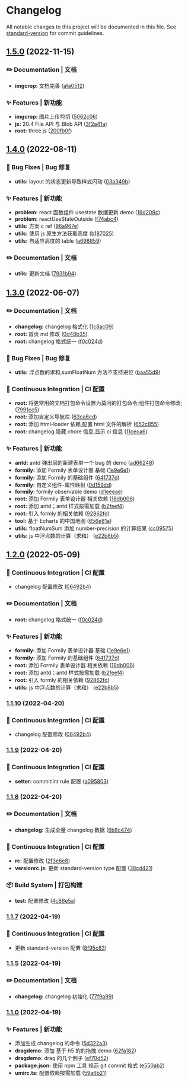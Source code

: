 # Changelog

All notable changes to this project will be documented in this file. See [standard-version](https://github.com/conventional-changelog/standard-version) for commit guidelines.

## [1.5.0](https://github.com/tianxintiandisheng/demo-doc/compare/v1.4.0...v1.5.0) (2022-11-15)

### ✏️ Documentation | 文档

- **imgcrop:** 文档完善 ([afa0512](https://github.com/tianxintiandisheng/demo-doc/commit/afa05124451f8cda43f71ce4782993b66a76cd45))

### ✨ Features | 新功能

- **imgcrop:** 图片上传剪切 ([5062c06](https://github.com/tianxintiandisheng/demo-doc/commit/5062c065b9df8b9dc40cdafd2f438ebffc300617))
- **js:** 20.4 File API 与 Blob API ([3f2a41a](https://github.com/tianxintiandisheng/demo-doc/commit/3f2a41a9e115e404d2febc4f0d2fb2e633df1b15))
- **root:** three.js ([200fb0f](https://github.com/tianxintiandisheng/demo-doc/commit/200fb0f883258940bb9f8f5523a49dd5c862fb81))

## [1.4.0](https://github.com/tianxintiandisheng/demo-doc/compare/v1.3.0...v1.4.0) (2022-08-11)

### 🐛 Bug Fixes | Bug 修复

- **utils:** layout 的状态更新导致样式闪动 ([03a349b](https://github.com/tianxintiandisheng/demo-doc/commit/03a349b098214cf15ab5f4a5dd53e727778da495))

### ✨ Features | 新功能

- **problem:** react 函数组件 usestate 数据更新 demo ([16d208c](https://github.com/tianxintiandisheng/demo-doc/commit/16d208ca0d2aee583bbbb2fc3094b424b8745055))
- **problem:** reactUseStateOutside ([f74abc4](https://github.com/tianxintiandisheng/demo-doc/commit/f74abc46d3b5d8141593ef0be71c5d3e78b83e1a))
- **utils:** 方案 c ref ([96a967e](https://github.com/tianxintiandisheng/demo-doc/commit/96a967ef6d07998404582d29289aef001ba5f758))
- **utils:** 使用 js 原生方法获取高度 ([b187025](https://github.com/tianxintiandisheng/demo-doc/commit/b18702538d39520a3d4d0edb999230f7b66d3725))
- **utils:** 自适应高度的 table ([a698859](https://github.com/tianxintiandisheng/demo-doc/commit/a698859a3a5c0934079194087eaa05f781af7d8a))

### ✏️ Documentation | 文档

- **utils:** 更新文档 ([7931b94](https://github.com/tianxintiandisheng/demo-doc/commit/7931b9432381c9d38daedc7427001494eb5bd2f1))

## [1.3.0](https://github.com/tianxintiandisheng/demo-doc/compare/v1.1.9...v1.3.0) (2022-06-07)

### ✏️ Documentation | 文档

- **changelog:** changelog 格式化 ([1c8ac09](https://github.com/tianxintiandisheng/demo-doc/commit/1c8ac09ba75cd5c4cab39edfebe318afda26eeea))
- **root:** 首页 md 修改 ([0d48b35](https://github.com/tianxintiandisheng/demo-doc/commit/0d48b350ff0c94a5bd25580c0f62f43a5ec0907a))
- **root:** changelog 格式统一 ([f0c024d](https://github.com/tianxintiandisheng/demo-doc/commit/f0c024d7db29a3c64a59452345124d483c19d233))

### 🐛 Bug Fixes | Bug 修复

- **utils:** 浮点数的求和,sumFloatNum 方法不支持进位 ([baa55d9](https://github.com/tianxintiandisheng/demo-doc/commit/baa55d94fc898a649eb0f339cb0f5d567824c744))

### 👷 Continuous Integration | CI 配置

- **root:** 将更常用的文档打包命令设置为莫问的打包命令;组件打包命令修改; ([7991cc5](https://github.com/tianxintiandisheng/demo-doc/commit/7991cc524af94e1de41a08f9c7b46d5c407dbf92))
- **root:** 添加自定义导航栏 ([63ca6cd](https://github.com/tianxintiandisheng/demo-doc/commit/63ca6cdf41307f5b8cb27f18cd1e90a24e3376e8))
- **root:** 添加 html-loader 依赖,配置 html 文件的解析 ([652c855](https://github.com/tianxintiandisheng/demo-doc/commit/652c85587ad2a43f1116c79a0be60b4d0167b9b1))
- **root:** changelog 隐藏 chore 信息,显示 ci 信息 ([11ceca6](https://github.com/tianxintiandisheng/demo-doc/commit/11ceca6bfb274e68062d9286d731a9d5c2a4f9e2))

### ✨ Features | 新功能

- **antd:** antd 弹出层的新建表单一个 bug 的 demo ([ad66248](https://github.com/tianxintiandisheng/demo-doc/commit/ad662481818a1b56c7fb86dad574da8123783ffc))
- **formily:** 添加 Formily 表单设计器 基础 ([1e9e6e1](https://github.com/tianxintiandisheng/demo-doc/commit/1e9e6e1e48b8de79e6f122c678b823730769670e))
- **formily:** 添加 Formily 的基础组件 ([641737d](https://github.com/tianxintiandisheng/demo-doc/commit/641737dc9c36a9356dd4c44eec7eb891d0ee53fa))
- **formily:** 自定义组件-属性映射 ([0d159dd](https://github.com/tianxintiandisheng/demo-doc/commit/0d159dd9d81f59490efad34b4b70ee457fa5801a))
- **formily:** formily observable demo ([d1eeeae](https://github.com/tianxintiandisheng/demo-doc/commit/d1eeeae874d9ef4a414fdb08d9ff49b432a453ce))
- **root:** 添加 Formily 表单设计器 相关依赖 ([18db006](https://github.com/tianxintiandisheng/demo-doc/commit/18db006b877dda174078804905c10d4354a5643d))
- **root:** 添加 antd；antd 样式按需加载 ([b2feef4](https://github.com/tianxintiandisheng/demo-doc/commit/b2feef41d1118362754e10e6ae573f7717b371f5))
- **root:** 引入 formly 的相关依赖 ([92862fd](https://github.com/tianxintiandisheng/demo-doc/commit/92862fdf3d31b38235e07bfe7421335bc57cc968))
- **tool:** 基于 Echarts 的中国地图 ([656e81a](https://github.com/tianxintiandisheng/demo-doc/commit/656e81ad6ad292d95abe5267a44ccff74c0919a3))
- **utils:** floatNumSum 添加 number-precision 的计算结果 ([cc09575](https://github.com/tianxintiandisheng/demo-doc/commit/cc09575896f6bce5ed286c59ad26ef5a63c776dd))
- **utils:** js 中浮点数的计算（求和） ([e22b8b5](https://github.com/tianxintiandisheng/demo-doc/commit/e22b8b5589aa1cf57952a746c62dc05f77d83be7))

## [1.2.0](https://github.com/tianxintiandisheng/demo-doc/compare/v1.1.9...v1.2.0) (2022-05-09)

### 👷 Continuous Integration | CI 配置

- changelog 配置修改 ([06492b4](https://github.com/tianxintiandisheng/demo-doc/commit/06492b46b41c558c3fc0ac42596330d50ac0abef))

### ✏️ Documentation | 文档

- **root:** changelog 格式统一 ([f0c024d](https://github.com/tianxintiandisheng/demo-doc/commit/f0c024d7db29a3c64a59452345124d483c19d233))

### ✨ Features | 新功能

- **formily:** 添加 Formily 表单设计器 基础 ([1e9e6e1](https://github.com/tianxintiandisheng/demo-doc/commit/1e9e6e1e48b8de79e6f122c678b823730769670e))
- **formily:** 添加 Formily 的基础组件 ([641737d](https://github.com/tianxintiandisheng/demo-doc/commit/641737dc9c36a9356dd4c44eec7eb891d0ee53fa))
- **root:** 添加 Formily 表单设计器 相关依赖 ([18db006](https://github.com/tianxintiandisheng/demo-doc/commit/18db006b877dda174078804905c10d4354a5643d))
- **root:** 添加 antd；antd 样式按需加载 ([b2feef4](https://github.com/tianxintiandisheng/demo-doc/commit/b2feef41d1118362754e10e6ae573f7717b371f5))
- **root:** 引入 formly 的相关依赖 ([92862fd](https://github.com/tianxintiandisheng/demo-doc/commit/92862fdf3d31b38235e07bfe7421335bc57cc968))
- **utils:** js 中浮点数的计算（求和） ([e22b8b5](https://github.com/tianxintiandisheng/demo-doc/commit/e22b8b5589aa1cf57952a746c62dc05f77d83be7))

### [1.1.10](https://github.com/tianxintiandisheng/demo-doc/compare/v1.1.9...v1.1.10) (2022-04-20)

### 👷 Continuous Integration | CI 配置

- changelog 配置修改 ([06492b4](https://github.com/tianxintiandisheng/demo-doc/commit/06492b46b41c558c3fc0ac42596330d50ac0abef))

### [1.1.9](https://github.com/tianxintiandisheng/demo-doc/compare/v1.1.8...v1.1.9) (2022-04-20)

### 👷 Continuous Integration | CI 配置

- **setter:** commitlint rule 配置 ([a095803](https://github.com/tianxintiandisheng/demo-doc/commit/a09580364799e716150b10cca1a3707bde4828b4))

### [1.1.8](https://github.com/tianxintiandisheng/demo-doc/compare/v1.1.7...v1.1.8) (2022-04-20)

### ✏️ Documentation | 文档

- **changelog:** 生成全量 changelog 数据 ([6b8c474](https://github.com/tianxintiandisheng/demo-doc/commit/6b8c474e82f4b45ef9cc8add6a4b66d64001ed82))

### 👷 Continuous Integration | CI 配置

- **rc:** 配置修改 ([2f3e6e8](https://github.com/tianxintiandisheng/demo-doc/commit/2f3e6e896d582af076b36623404890013eb8cbd3))
- **versionrc.js:** 更新 standard-version type 配置 ([38cd421](https://github.com/tianxintiandisheng/demo-doc/commit/38cd4216472ade0b79c8e6cae9e13df9c3c22237))

### 📦‍ Build System | 打包构建

- **test:** 配置修改 ([4c86e5a](https://github.com/tianxintiandisheng/demo-doc/commit/4c86e5a95aeb22d3319ceac48d2dd97641b697be))

### [1.1.7](https://github.com/tianxintiandisheng/demo-doc/compare/v1.1.6...v1.1.7) (2022-04-19)

### 👷 Continuous Integration | CI 配置

- 更新 standard-version 配置 ([8f95c83](https://github.com/tianxintiandisheng/demo-doc/commit/8f95c83e3c051d28bdc7c2bdb686bfac9567c5b8))

### [1.1.5](https://github.com/tianxintiandisheng/demo-doc/compare/v1.1.4...v1.1.5) (2022-04-19)

### ✏️ Documentation | 文档

- **changelog:** changelog 初始化 ([77f9a99](https://github.com/tianxintiandisheng/demo-doc/commit/77f9a99851c2385a7ab98f8362394bcea4aef730))

### [1.1.0](https://github.com/tianxintiandisheng/demo-doc/compare/e550ab230d52a62f9595a0dd6e6e5ff80b37aba7...v1.1.0) (2022-04-19)

### ✨ Features | 新功能

- 添加生成 changelog 的命令 ([5d322a3](https://github.com/tianxintiandisheng/demo-doc/commit/5d322a3bee774f66fbfc479be4f6c43c37b54035))
- **dragdemo:** 添加 基于 h5 的的拖拽 demo ([62fa182](https://github.com/tianxintiandisheng/demo-doc/commit/62fa1823bddf60eba2866a96030f0d8135c6c9a1))
- **dragdemo:** drag 的几个例子 ([ef70d52](https://github.com/tianxintiandisheng/demo-doc/commit/ef70d5225f5869f745e4ba6d09d0db5009de942a))
- **package.json:** 使用 npm 工具 规范 git commit 格式 ([e550ab2](https://github.com/tianxintiandisheng/demo-doc/commit/e550ab230d52a62f9595a0dd6e6e5ff80b37aba7))
- **umirc.ts:** 配置依赖按需加载 ([59a6b21](https://github.com/tianxintiandisheng/demo-doc/commit/59a6b215bc56c6703ccbf6bedbb7ebefc10d4c11))
